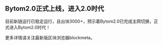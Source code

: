 ## Bytom2.0正式上线，进入2.0时代

目前新链运行已稳定运行，且出块3000+，预示着Bytom2.0已完成主网切换，正式进入Bytom2.0时代！

更多详情请关注最新版区块浏览器blockmeta。